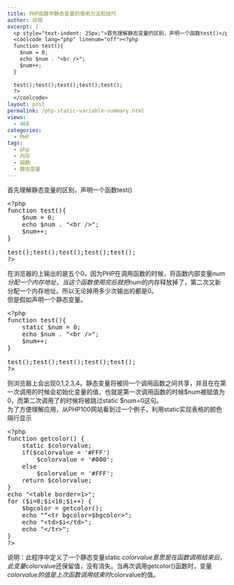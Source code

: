 ```yaml
---
title: PHP函数中静态变量的使用方法和技巧
author: 谇雨
excerpt: |
  <p style="text-indent: 25px;">首先理解静态变量的区别，声明一个函数test()</p>
  <coolcode lang="php" linenum="off"><?php
  function test(){
  	$num = 0;
  	echo $num . "<br />";
  	$num++;
  }
  
  test();test();test();test();test();
  ?>
  </coolcode>
layout: post
permalink: /php-static-variable-summary.html
views:
  - 468
categories:
  - PHP
tags:
  - php
  - 内存
  - 函数
  - 静态变量
---
```

首先理解静态变量的区别，声明一个函数test()

<pre class="lang:php decode:true " >&lt;?php
function test(){
	$num = 0;
	echo $num . "&lt;br /&gt;";
	$num++;
}

test();test();test();test();test();
?&gt;</pre>

<!--more-->

  
在浏览器的上输出的是五个0，因为PHP在调用函数的时候，将函数内部变量$num分配一个内存地址，当这个函数使用完后就把$num的内存释放掉了，第二次又新分配一个内存地址。所以无论掉用多少次输出的都是0。  
但是假如声明一个静态变量。

<pre class="lang:php decode:true " >&lt;?php
function test(){
	static $num = 0;
	echo $num . "&lt;br /&gt;";
	$num++;
}

test();test();test();test();test();
?&gt;</pre>

则浏览器上会出现0,1,2,3,4。静态变量将被同一个调用函数之间共享，并且在在第一次调用的时候会初始化变量的值，也就是第一次调用函数的时候$num被赋值为0，而第二次调用了的时候将被跳过static $num=0这句。  
为了方便理解应用，从PHP100网站看到过一个例子，利用static实现表格的颜色隔行显示

<pre class="lang:php decode:true " >&lt;?php
function getcolor() {
	static $colorvalue;
	if($colorvalue = '#FFF')
		$colorvalue = '#000';
	else
		$colorvalue = '#FFF';
	return $colorvalue;
}
echo "&lt;table border=1&gt;";
for ($i=0;$i&lt;10;$i++) {
	$bgcolor = getcolor();
	echo "“&lt;tr bgcolor=$bgcolor&gt;";
	echo "&lt;td&gt;$i&lt;/td&gt;";
	echo "&lt;/tr&gt;";
}
?&gt;</pre>

说明：此程序中定义了一个静态变量static $colorvalue意思是在函数调用结束后， 此变量$colorvalue还保留值，没有消失。当再次调用getcolor()函数时，变量$colorvalue的值是上次函数调用结束时$colorvalue的值。